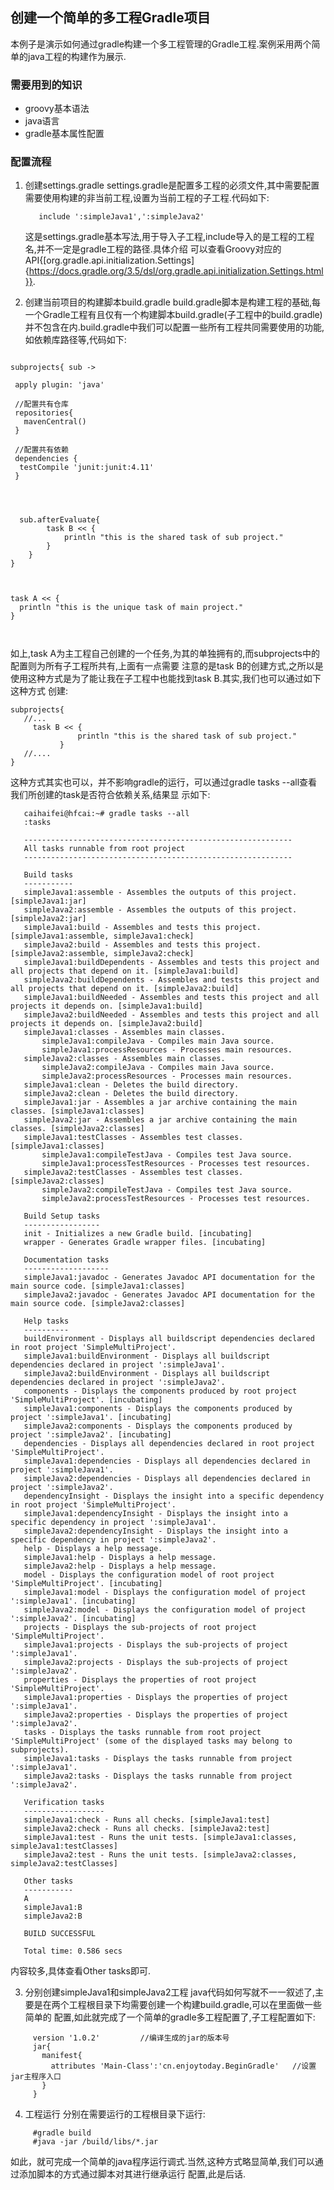 ## 创建一个简单的多工程Gradle项目

本例子是演示如何通过gradle构建一个多工程管理的Gradle工程.案例采用两个简单的java工程的构建作为展示.


### 需要用到的知识

+ groovy基本语法
+ java语言
+ gradle基本属性配置


### 配置流程
1) 创建settings.gradle
   settings.gradle是配置多工程的必须文件,其中需要配置需要使用构建的非当前工程,设置为当前工程的子工程.代码如下:
   
   ```
      include ':simpleJava1',':simpleJava2'
   
   ```
   
   这是settings.gradle基本写法,用于导入子工程,include导入的是工程的工程名,并不一定是gradle工程的路径.具体介绍
   可以查看Groovy对应的API{[org.gradle.api.initialization.Settings]{https://docs.gradle.org/3.5/dsl/org.gradle.api.initialization.Settings.html}}.
   
2) 创建当前项目的构建脚本build.gradle
    build.gradle脚本是构建工程的基础,每一个Gradle工程有且仅有一个构建脚本build.gradle(子工程中的build.gradle)
    并不包含在内.build.gradle中我们可以配置一些所有工程共同需要使用的功能,如依赖库路径等,代码如下:
    
```
    
subprojects{ sub ->

 apply plugin: 'java'

 //配置共有仓库
 repositories{
   mavenCentral()
 }

 //配置共有依赖
 dependencies {
  testCompile 'junit:junit:4.11'
 }




  sub.afterEvaluate{
        task B << {
            println "this is the shared task of sub project."
        }
    }
}



task A << {
  println "this is the unique task of main project."
}

    
````

如上,task A为主工程自己创建的一个任务,为其的单独拥有的,而subprojects中的配置则为所有子工程所共有,上面有一点需要
注意的是task B的创建方式,之所以是使用这种方式是为了能让我在子工程中也能找到task B.其实,我们也可以通过如下这种方式
创建:

```
subprojects{ 
   //...
     task B << {
               println "this is the shared task of sub project."
           }
   //....
}
```
这种方式其实也可以，并不影响gradle的运行，可以通过gradle tasks --all查看我们所创建的task是否符合依赖关系,结果显
示如下:

```
   caihaifei@hfcai:~# gradle tasks --all
   :tasks
   
   ------------------------------------------------------------
   All tasks runnable from root project
   ------------------------------------------------------------
   
   Build tasks
   -----------
   simpleJava1:assemble - Assembles the outputs of this project. [simpleJava1:jar]
   simpleJava2:assemble - Assembles the outputs of this project. [simpleJava2:jar]
   simpleJava1:build - Assembles and tests this project. [simpleJava1:assemble, simpleJava1:check]
   simpleJava2:build - Assembles and tests this project. [simpleJava2:assemble, simpleJava2:check]
   simpleJava1:buildDependents - Assembles and tests this project and all projects that depend on it. [simpleJava1:build]
   simpleJava2:buildDependents - Assembles and tests this project and all projects that depend on it. [simpleJava2:build]
   simpleJava1:buildNeeded - Assembles and tests this project and all projects it depends on. [simpleJava1:build]
   simpleJava2:buildNeeded - Assembles and tests this project and all projects it depends on. [simpleJava2:build]
   simpleJava1:classes - Assembles main classes.
       simpleJava1:compileJava - Compiles main Java source.
       simpleJava1:processResources - Processes main resources.
   simpleJava2:classes - Assembles main classes.
       simpleJava2:compileJava - Compiles main Java source.
       simpleJava2:processResources - Processes main resources.
   simpleJava1:clean - Deletes the build directory.
   simpleJava2:clean - Deletes the build directory.
   simpleJava1:jar - Assembles a jar archive containing the main classes. [simpleJava1:classes]
   simpleJava2:jar - Assembles a jar archive containing the main classes. [simpleJava2:classes]
   simpleJava1:testClasses - Assembles test classes. [simpleJava1:classes]
       simpleJava1:compileTestJava - Compiles test Java source.
       simpleJava1:processTestResources - Processes test resources.
   simpleJava2:testClasses - Assembles test classes. [simpleJava2:classes]
       simpleJava2:compileTestJava - Compiles test Java source.
       simpleJava2:processTestResources - Processes test resources.
   
   Build Setup tasks
   -----------------
   init - Initializes a new Gradle build. [incubating]
   wrapper - Generates Gradle wrapper files. [incubating]
   
   Documentation tasks
   -------------------
   simpleJava1:javadoc - Generates Javadoc API documentation for the main source code. [simpleJava1:classes]
   simpleJava2:javadoc - Generates Javadoc API documentation for the main source code. [simpleJava2:classes]
   
   Help tasks
   ----------
   buildEnvironment - Displays all buildscript dependencies declared in root project 'SimpleMultiProject'.
   simpleJava1:buildEnvironment - Displays all buildscript dependencies declared in project ':simpleJava1'.
   simpleJava2:buildEnvironment - Displays all buildscript dependencies declared in project ':simpleJava2'.
   components - Displays the components produced by root project 'SimpleMultiProject'. [incubating]
   simpleJava1:components - Displays the components produced by project ':simpleJava1'. [incubating]
   simpleJava2:components - Displays the components produced by project ':simpleJava2'. [incubating]
   dependencies - Displays all dependencies declared in root project 'SimpleMultiProject'.
   simpleJava1:dependencies - Displays all dependencies declared in project ':simpleJava1'.
   simpleJava2:dependencies - Displays all dependencies declared in project ':simpleJava2'.
   dependencyInsight - Displays the insight into a specific dependency in root project 'SimpleMultiProject'.
   simpleJava1:dependencyInsight - Displays the insight into a specific dependency in project ':simpleJava1'.
   simpleJava2:dependencyInsight - Displays the insight into a specific dependency in project ':simpleJava2'.
   help - Displays a help message.
   simpleJava1:help - Displays a help message.
   simpleJava2:help - Displays a help message.
   model - Displays the configuration model of root project 'SimpleMultiProject'. [incubating]
   simpleJava1:model - Displays the configuration model of project ':simpleJava1'. [incubating]
   simpleJava2:model - Displays the configuration model of project ':simpleJava2'. [incubating]
   projects - Displays the sub-projects of root project 'SimpleMultiProject'.
   simpleJava1:projects - Displays the sub-projects of project ':simpleJava1'.
   simpleJava2:projects - Displays the sub-projects of project ':simpleJava2'.
   properties - Displays the properties of root project 'SimpleMultiProject'.
   simpleJava1:properties - Displays the properties of project ':simpleJava1'.
   simpleJava2:properties - Displays the properties of project ':simpleJava2'.
   tasks - Displays the tasks runnable from root project 'SimpleMultiProject' (some of the displayed tasks may belong to subprojects).
   simpleJava1:tasks - Displays the tasks runnable from project ':simpleJava1'.
   simpleJava2:tasks - Displays the tasks runnable from project ':simpleJava2'.
   
   Verification tasks
   ------------------
   simpleJava1:check - Runs all checks. [simpleJava1:test]
   simpleJava2:check - Runs all checks. [simpleJava2:test]
   simpleJava1:test - Runs the unit tests. [simpleJava1:classes, simpleJava1:testClasses]
   simpleJava2:test - Runs the unit tests. [simpleJava2:classes, simpleJava2:testClasses]
   
   Other tasks
   -----------
   A
   simpleJava1:B
   simpleJava2:B
   
   BUILD SUCCESSFUL
   
   Total time: 0.586 secs
```

内容较多,具体查看Other tasks即可.


3)  分别创建simpleJava1和simpleJava2工程
     java代码如何写就不一一叙述了,主要是在两个工程根目录下均需要创建一个构建build.gradle,可以在里面做一些简单的
     配置,如此就完成了一个简单的gradle多工程配置了,子工程配置如下:
     
     
```
     version '1.0.2'         //编译生成的jar的版本号
     jar{
       manifest{
         attributes 'Main-Class':'cn.enjoytoday.BeginGradle'   //设置jar主程序入口
       }
     }

```

4)  工程运行
    分别在需要运行的工程根目录下运行:
    
```
     #gradle build
     #java -jar /build/libs/*.jar 
```
    
如此，就可完成一个简单的java程序运行调式.当然,这种方式略显简单,我们可以通过添加脚本的方式通过脚本对其进行继承运行
配置,此是后话.